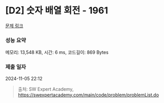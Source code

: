 # [D2] 숫자 배열 회전 - 1961 

[문제 링크](https://swexpertacademy.com/main/code/problem/problemDetail.do?contestProbId=AV5Pq-OKAVYDFAUq) 

### 성능 요약

메모리: 13,548 KB, 시간: 6 ms, 코드길이: 869 Bytes

### 제출 일자

2024-11-05 22:12



> 출처: SW Expert Academy, https://swexpertacademy.com/main/code/problem/problemList.do